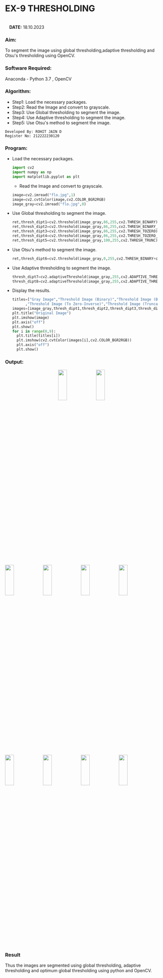 # EX-9 THRESHOLDING
&emsp;&emsp;&emsp;&emsp;&emsp;&emsp;&emsp;&emsp;&emsp;&emsp;&emsp;&emsp;&emsp;&emsp;&emsp;&emsp;&emsp;&emsp;&emsp;&emsp;&emsp;&emsp;&emsp;&emsp;&emsp;&emsp;&emsp;&emsp;&emsp;&emsp;&emsp;&emsp;&emsp;&emsp;&emsp;&emsp;&emsp;**DATE:** 18.10.2023<br>
### Aim: 
To segment the image using global thresholding,adaptive thresholding and Otsu's thresholding using OpenCV. 
### Software Required:
Anaconda - Python 3.7 , OpenCV
### Algorithm:
- Step1: Load the necessary packages.
- Step2: Read the Image and convert to grayscale.
- Step3: Use Global thresholding to segment the image.
- Step4: Use Adaptive thresholding to segment the image.
- Step5: Use Otsu's method to segment the image.
```
Developed By: ROHIT JAIN D
Register No: 212222230120
```
### Program:
- Load the necessary packages.
  ```Python
  import cv2
  import numpy as np
  import matplotlib.pyplot as plt
  ```
  - Read the Image and convert to grayscale.
  ```Python
  image=cv2.imread("flo.jpg",1)
  image=cv2.cvtColor(image,cv2.COLOR_BGR2RGB)
  image_gray=cv2.imread("flo.jpg",0)
  ```
- Use Global thresholding to segment the image.
  ```Python
  ret,thresh_dipt1=cv2.threshold(image_gray,86,255,cv2.THRESH_BINARY)
  ret,thresh_dipt2=cv2.threshold(image_gray,86,255,cv2.THRESH_BINARY_INV)
  ret,thresh_dipt3=cv2.threshold(image_gray,86,255,cv2.THRESH_TOZERO)
  ret,thresh_dipt4=cv2.threshold(image_gray,86,255,cv2.THRESH_TOZERO_INV)
  ret,thresh_dipt5=cv2.threshold(image_gray,100,255,cv2.THRESH_TRUNC)
  ```
- Use Otsu's method to segment the image.
  ```Python
  ret,thresh_dipt6=cv2.threshold(image_gray,0,255,cv2.THRESH_BINARY+cv2.THRESH_OTSU)
  ```
- Use Adaptive thresholding to segment the image.
  ```Python
  thresh_dipt7=cv2.adaptiveThreshold(image_gray,255,cv2.ADAPTIVE_THRESH_MEAN_C,cv2.THRESH_BINARY,11,2)
  thresh_dipt8=cv2.adaptiveThreshold(image_gray,255,cv2.ADAPTIVE_THRESH_GAUSSIAN_C,cv2.THRESH_BINARY,11,2)
  ```
- Display the results.
  ```Python
  titles=["Gray Image","Threshold Image (Binary)","Threshold Image (Binary Inverse)","Threshold Image (To Zero)"
        ,"Threshold Image (To Zero-Inverse)","Threshold Image (Truncate)","Otsu","Adaptive Threshold (Mean)","Adaptive Threshold (Gaussian)"]
  images=[image_gray,thresh_dipt1,thresh_dipt2,thresh_dipt3,thresh_dipt4,thresh_dipt5,thresh_dipt6,thresh_dipt7,thresh_dipt8]
  plt.title("Original Image")
  plt.imshow(image)
  plt.axis("off")
  plt.show()
  for i in range(0,9):
    plt.title(titles[i])
    plt.imshow(cv2.cvtColor(images[i],cv2.COLOR_BGR2RGB))
    plt.axis("off")
    plt.show()
  ```
### Output:
<div align="center">
  <img height=16% width=24% src="https://github.com/ROHITJAIND/EX-9-THRESHOLDING/assets/118707073/bd2932d3-c4b6-4fa9-9cef-64b82537452f">
  <img height=16% width=24% src="https://github.com/ROHITJAIND/EX-9-THRESHOLDING/assets/118707073/8a9f5ba2-1530-4d31-a7bf-d678cf2a1373">
</div>
<br>
<img height=16% width=24% src="https://github.com/ROHITJAIND/EX-9-THRESHOLDING/assets/118707073/6369ecf1-c4e7-470d-b31f-e0461a95e347">
<img height=16% width=24% src="https://github.com/ROHITJAIND/EX-9-THRESHOLDING/assets/118707073/ef410220-311c-4ac2-8c91-c729ea08eb10">
<img height=16% width=24% src="https://github.com/ROHITJAIND/EX-9-THRESHOLDING/assets/118707073/54cea3b1-ffa8-46a1-b0a6-fcdc5c5f3b0b">
<img height=16% width=24% src="https://github.com/ROHITJAIND/EX-9-THRESHOLDING/assets/118707073/967a322e-d54f-46b8-8712-075702edf43b">
<img height=16% width=24% src="https://github.com/ROHITJAIND/EX-9-THRESHOLDING/assets/118707073/2a81045e-5f38-44db-a129-4acbcc0e3aea">
<img height=16% width=24% src="https://github.com/ROHITJAIND/EX-9-THRESHOLDING/assets/118707073/6eba90df-0f1c-45fd-9fa9-42736d5f24f6">
<img height=16% width=24% src="https://github.com/ROHITJAIND/EX-9-THRESHOLDING/assets/118707073/ed838784-71d3-40da-a1a3-9db9026108a0">
<img height=16% width=24% src="https://github.com/ROHITJAIND/EX-9-THRESHOLDING/assets/118707073/c9d334a1-3ff3-4573-931f-a208e1b131c8">


### Result
Thus the images are segmented using global thresholding, adaptive thresholding and optimum global thresholding using python and OpenCV.

